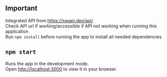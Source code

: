 ## Important

Integrated API from https://swapi.dev/api/ \
Check API url if working/accessible if API not working when running this application\
Run `npm install` before running the app to install all needed dependencies

## `npm start`

Runs the app in the development mode.\
Open [http://localhost:3000](http://localhost:3000) to view it in your browser.
